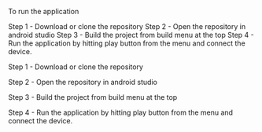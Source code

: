 To run the application

Step 1 - Download or clone the repository Step 2 - Open the repository in android studio Step 3 - Build the project from build menu at the top Step 4 - Run the application by hitting play button from the menu and connect the device.

Step 1 - Download or clone the repository

Step 2 - Open the repository in android studio

Step 3 - Build the project from build menu at the top

Step 4 - Run the application by hitting play button from the menu and connect the device.
